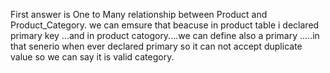 First answer is One to Many relationship between Product and Product_Category.
we can emsure that beacuse in product table i declared primary key ...and in product catogory....we can define also a primary .....in that senerio when ever declared primary so it can not accept duplicate value so we can say it is valid category.
